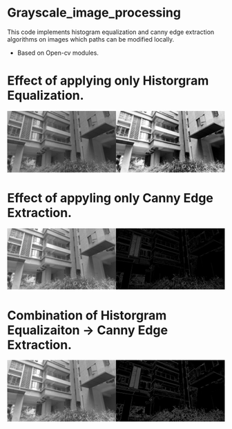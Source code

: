 # Grayscale_image_processing
This code implements histogram equalization and canny edge extraction algorithms on images which paths can be modified locally.

* Based on Open-cv modules.

# Effect of applying only Historgram Equalization.
![alt text](https://github.com/Nathancgy/Grayscale_image_processing/blob/main/images/his_only.png?raw=true)

# Effect of appyling only Canny Edge Extraction.
![alt text](https://github.com/Nathancgy/Grayscale_image_processing/blob/main/images/edge_only.png?raw=true)

# Combination of Historgram Equalizaiton ->  Canny Edge Extraction.
![alt text](https://github.com/Nathancgy/Grayscale_image_processing/blob/main/images/combine.png?raw=true)
